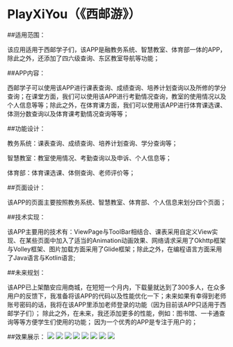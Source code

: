 # PlayXiYou（《西邮游》）

##适用范围：

该应用适用于西邮学子们，该APP是融教务系统、智慧教室、体育部一体的APP，除此之外，还添加了四六级查询、东区教室导航等功能；

##APP内容：

西邮学子可以使用该APP进行课表查询、成绩查询、培养计划查询以及所修的学分查询；在课堂方面，我们可以使用该APP进行考勤情况查询，教室的使用情况以及个人信息等等；除此之外，在体育课方面，我们可以使用该APP进行体育课选课、体测分数查询以及体育课考勤情况查询等等；

##功能设计：

教务系统：课表查询、成绩查询、培养计划查询、学分查询等；

智慧教室：教室使用情况、考勤查询以及申诉、个人信息等；

体育部：体育课选课、体侧查询、老师评价等；

##页面设计： 

该APP的页面主要按照教务系统、智慧教室、体育部、个人信息来划分四个页面；

##技术实现：

该APP主要用的技术有：ViewPage与ToolBar相结合、课表采用自定义View实现、在某些页面中加入了适当的Animation动画效果、网络请求采用了Okhttp框架与Volley框架、图片加载方面采用了Glide框架；除此之外，在编程语言方面采用了Java语言与Kotlin语言;

##未来规划：

该APP已上架酷安应用商城，在短短一个月内，下载量就达到了300多人，在众多用户的反馈下，我准备将该APP的代码以及性能优化一下；未来如果有幸得到老师账号密码的话，我将在该APP里添加老师登录的功能（因为目前该APP只适用于西邮学子们）；
除此之外，在未来，我还添加更多的性能，例如：图书馆、一卡通查询等等方便学生们使用的功能；
因为一个优秀的APP是专注于用户的；

##效果展示：
![](https://i.imgur.com/3endPFy.png) ![](https://i.imgur.com/LbZ1V1U.png) ![](https://i.imgur.com/L69Vxat.png) ![](https://i.imgur.com/AyQmnoK.png)
![](https://i.imgur.com/7ClSeMg.png) ![](https://i.imgur.com/GpK0FL9.png) ![](https://i.imgur.com/OhdLmjZ.png) ![](https://i.imgur.com/Npklfk4.png)